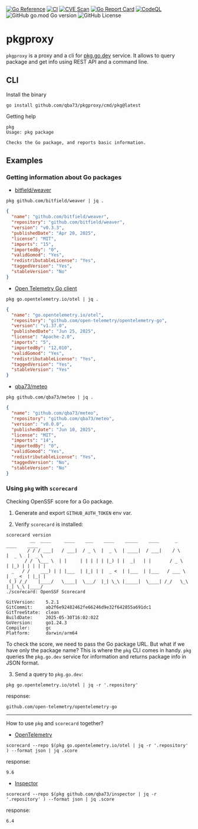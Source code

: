 [![Go Reference](https://pkg.go.dev/badge/github.com/qba73/pkgproxy.svg)](https://pkg.go.dev/github.com/qba73/pkgproxy)
[![CI](https://github.com/qba73/pkgproxy/actions/workflows/ci.yml/badge.svg?branch=main)](https://github.com/qba73/pkgproxy/actions/workflows/ci.yml)
[![CVE Scan](https://github.com/qba73/pkgproxy/actions/workflows/cvescan.yml/badge.svg?branch=main)](https://github.com/qba73/pkgproxy/actions/workflows/cvescan.yml)
[![Go Report Card](https://goreportcard.com/badge/github.com/qba73/pkgproxy)](https://goreportcard.com/report/github.com/qba73/pkgproxy)
[![CodeQL](https://github.com/qba73/pkgproxy/actions/workflows/github-code-scanning/codeql/badge.svg?branch=main)](https://github.com/qba73/pkgproxy/actions/workflows/github-code-scanning/codeql)
![GitHub go.mod Go version](https://img.shields.io/github/go-mod/go-version/qba73/pkgproxy)
![GitHub License](https://img.shields.io/github/license/qba73/pkgproxy)




# pkgproxy

`pkgproxy` is a proxy and a cli for [pkg.go.dev](https://pkg.go.dev) service. It allows to query package and get info using REST API and a command line.

## CLI

Install the binary

```shell
go install github.com/qba73/pkgproxy/cmd/pkg@latest
```

Getting help

```shell
pkg
Usage: pkg package

Checks the Go package, and reports basic information.
```

## Examples

### Getting information about Go packages

- [bitfield/weaver](https://pkg.go.dev/github.com/bitfield/weaver)

```shell
pkg github.com/bitfield/weaver | jq .
```
```json
{
  "name": "github.com/bitfield/weaver",
  "repository": "github.com/bitfield/weaver",
  "version": "v0.3.3",
  "publishedDate": "Apr 20, 2025",
  "license": "MIT",
  "imports": "15",
  "importedBy": "0",
  "validGomod": "Yes",
  "redistributableLicense": "Yes",
  "taggedVersion": "Yes",
  "stableVersion": "No"
}
```

- [Open Telemetry Go client](https://pkg.go.dev/go.opentelemetry.io/otel)

```shell
pkg go.opentelemetry.io/otel | jq .
```
```json
{
  "name": "go.opentelemetry.io/otel",
  "repository": "github.com/open-telemetry/opentelemetry-go",
  "version": "v1.37.0",
  "publishedDate": "Jun 25, 2025",
  "license": "Apache-2.0",
  "imports": "5",
  "importedBy": "12,010",
  "validGomod": "Yes",
  "redistributableLicense": "Yes",
  "taggedVersion": "Yes",
  "stableVersion": "Yes"
}
```

- [qba73/meteo](https://pkg.go.dev/github.com/qba73/meteo)

```shell
pkg github.com/qba73/meteo | jq .
```
```json
{
  "name": "github.com/qba73/meteo",
  "repository": "github.com/qba73/meteo",
  "version": "v0.0.0",
  "publishedDate": "Jun 10, 2025",
  "license": "MIT",
  "imports": "14",
  "importedBy": "0",
  "validGomod": "Yes",
  "redistributableLicense": "Yes",
  "taggedVersion": "No",
  "stableVersion": "No"
}
```

### Using `pkg` with `scorecard`

Checking OpenSSF score for a Go package.

1. Generate and export `GITHUB_AUTH_TOKEN` env var.

2. Verify `scorecard` is installed:

```shell
scorecard version
         __  ____     ____    ___    ____    _____    ____      _      ____    ____
        / / / ___|   / ___|  / _ \  |  _ \  | ____|  / ___|    / \    |  _ \  |  _ \
       / /  \___ \  | |     | | | | | |_) | |  _|   | |       / _ \   | |_) | | | | |
  _   / /    ___) | | |___  | |_| | |  _ <  | |___  | |___   / ___ \  |  _ <  | |_| |
 (_) /_/    |____/   \____|  \___/  |_| \_\ |_____|  \____| /_/   \_\ |_| \_\ |____/
./scorecard: OpenSSF Scorecard

GitVersion:    5.2.1
GitCommit:     ab2f6e92482462fe66246d9e32f642855a691dc1
GitTreeState:  clean
BuildDate:     2025-05-30T16:02:02Z
GoVersion:     go1.24.3
Compiler:      gc
Platform:      darwin/arm64
```

To check the score, we need to pass the Go package URL. But what if we have only the package name? This is where the `pkg` CLI comes in handy. `pkg` queries the `pkg.go.dev` service for information and returns package info in JSON format.

3. Send a query to `pkg.go.dev`:
```shell
pkg go.opentelemetry.io/otel | jq -r '.repository'
```
response:
```
github.com/open-telemetry/opentelemetry-go
```

---

How to use `pkg` and `scorecard` together?

- [OpenTelemetry](https://github.com/open-telemetry/opentelemetry-go)

```shell
scorecard --repo $(pkg go.opentelemetry.io/otel | jq -r '.repository' ) --format json | jq .score
```
response:
```shell
9.6
```

- [Inspector](https://github.com/qba73/inspector)
```shell
scorecard --repo $(pkg github.com/qba73/inspector | jq -r '.repository' ) --format json | jq .score
```
response:
```shell
6.4
```
